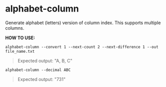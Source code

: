 # alphabet-column
Generate alphabet (letters) version of column index. This supports multiple columns.

**HOW TO USE:**

```
alphabet-column --convert 1 --next-count 2 --next-difference 1 --out file_name.txt
```
>Expected output: "A, B, C"
```
alphabet-column --decimal ABC
```
>Expected output: "731"

